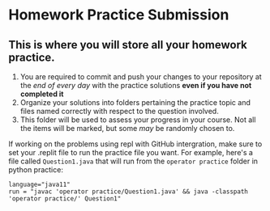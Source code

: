 # Homework Practice Submission

## This is where you will store all your homework practice.

1. You are required to commit and push your changes to your repository at the *end of every day* with the practice solutions **even if you have not completed it**
2. Organize your solutions into folders pertaining the practice topic and files named correctly with respect to the question involved.
3. This folder will be used to assess your progress in your course.  Not all the items will be marked, but some *may* be randomly chosen to.

If working on the problems using repl with GitHub intergration, make sure to set your .replit file to run the practice file you want. For example, here's a file called `Question1.java` that will run from the `operator practice` folder in python practice:

```
language="java11"
run = "javac 'operator practice/Question1.java' && java -classpath 'operator practice/' Question1"
```
